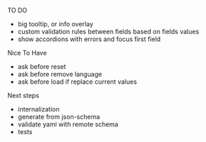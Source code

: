 TO DO
- big tooltip, or info overlay
- custom validation rules between fields based on fields values
- show accordions with errors and focus first field

Nice To Have
- ask before reset
- ask before remove language
- ask before load if replace current values

Next steps
- internalization
- generate from json-schema
- validate yaml with remote schema
- tests
